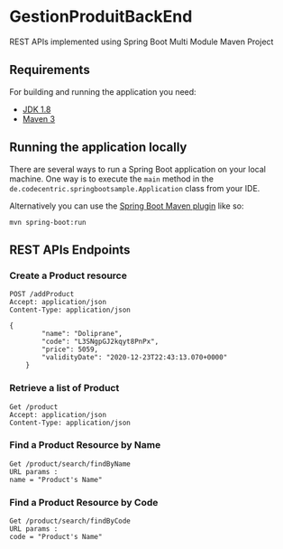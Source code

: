 # GestionProduitBackEnd
REST APIs implemented using Spring Boot Multi Module Maven Project
## Requirements

For building and running the application you need:

- [JDK 1.8](http://www.oracle.com/technetwork/java/javase/downloads/jdk8-downloads-2133151.html)
- [Maven 3](https://maven.apache.org)
## Running the application locally

There are several ways to run a Spring Boot application on your local machine. One way is to execute the `main` method in the `de.codecentric.springbootsample.Application` class from your IDE.

Alternatively you can use the [Spring Boot Maven plugin](https://docs.spring.io/spring-boot/docs/current/reference/html/build-tool-plugins-maven-plugin.html) like so:

```shell
mvn spring-boot:run
```
## REST APIs Endpoints
### Create a Product resource
```
POST /addProduct
Accept: application/json
Content-Type: application/json

{
        "name": "Doliprane",
        "code": "L3SNgpGJ2kqyt8PnPx",
        "price": 5059,
        "validityDate": "2020-12-23T22:43:13.070+0000"
    }

```


### Retrieve a list of Product
```
Get /product
Accept: application/json
Content-Type: application/json

```

### Find a Product Resource by Name
```
Get /product/search/findByName
URL params :
name = "Product's Name"
```


### Find a Product Resource by Code
```
Get /product/search/findByCode
URL params :
code = "Product's Name"